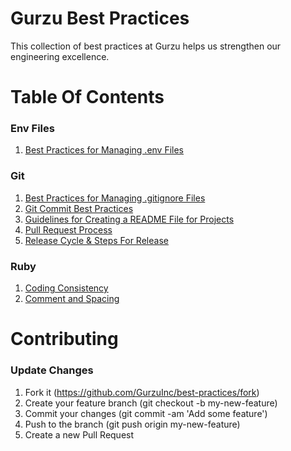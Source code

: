 # Gurzu Best Practices
This collection of best practices at Gurzu helps us strengthen our engineering excellence.

# Table Of Contents
### Env Files
1. [Best Practices for Managing .env Files](https://github.com/GurzuInc/best-practices/tree/main/env)

### Git
1. [Best Practices for Managing .gitignore Files](https://github.com/GurzuInc/best-practices/tree/main/gitignore)
2. [Git Commit Best Practices](https://github.com/GurzuInc/best-practices/blob/main/commit/COMMIT.md)
3. [Guidelines for Creating a README File for Projects](https://github.com/GurzuInc/best-practices/tree/main/readme)
4. [Pull Request Process](https://github.com/GurzuInc/best-practices/tree/main/pull-request)
5. [Release Cycle & Steps For Release](https://github.com/GurzuInc/best-practices/tree/main/releases)

### Ruby
1. [Coding Consistency](https://github.com/GurzuInc/best-practices/blob/main/ruby/CODINGCONSISTENCY.md)
2. [Comment and Spacing](https://github.com/GurzuInc/best-practices/blob/main/ruby/COMMENTSANDSPACING.md)

# Contributing
### Update Changes
1. Fork it (https://github.com/GurzuInc/best-practices/fork)
2. Create your feature branch (git checkout -b my-new-feature)
3. Commit your changes (git commit -am 'Add some feature')
4. Push to the branch (git push origin my-new-feature)
5. Create a new Pull Request
